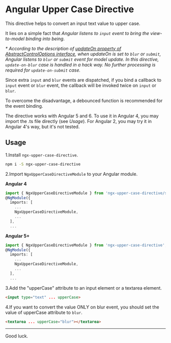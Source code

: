 # Angular Upper Case Directive

This directive helps to convert an input text value to upper case.

It lies on a simple fact that *Angular listens to `input` event to bring the view-to-model binding into being*.

_* According to the description of [updateOn property of AbstractControlOptions interface](https://angular.io/api/forms/AbstractControlOptions), when updateOn is set to `blur` or `submit`, Angular listens to `blur` or `submit` event for model update. In this directive, `update-on-blur` case is handled in a hack way. No further processing is required for `update-on-submit` case._

Since extra `input` and `blur` events are dispatched, if you bind a callback to `input` event or `blur` event, the callback will be invoked twice on `input` or `blur`.

To overcome the disadvantage, a debounced function is recommended for the event binding.

The directive works with Angular 5 and 6. To use it in Angular 4, you may import the .ts file directly (see *Usage*). For Angular 2, you may try it in Angular 4's way, but it's not tested.


## Usage

1.Install `ngx-upper-case-directive`.

```bash
npm i -S ngx-upper-case-directive
```

2.Import `NgxUpperCaseDirectiveModule` to your Angular module.

**Angular 4**

```typescript
import { NgxUpperCaseDirectiveModule } from 'ngx-upper-case-directive/src';
@NgModule({
  imports: [
    ...
    NgxUpperCaseDirectiveModule,
    ...
  ],
  ...
```

**Angular 5+**

```typescript
import { NgxUpperCaseDirectiveModule } from 'ngx-upper-case-directive';
@NgModule({
  imports: [
    ...
    NgxUpperCaseDirectiveModule,
    ...
  ],
  ...
```

3.Add the "upperCase" attribute to an input element or a textarea element.

```html
<input type="text" ... upperCase>
```

4.If you want to convert the value ONLY on blur event, you should set the value of upperCase attribute to `blur`.

```html
<textarea ... upperCase="blur"></textarea>
```

---
Good luck.
